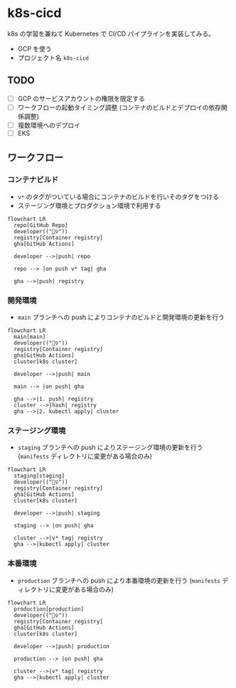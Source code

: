 # k8s-cicd

k8s の学習を兼ねて Kubernetes で CI/CD パイプラインを実装してみる。

- GCP を使う
- プロジェクト名 `k8s-cicd`

## TODO

- [ ] GCP のサービスアカウントの権限を限定する
- [ ] ワークフローの起動タイミング調整 (コンテナのビルドとデプロイの依存関係調整)
- [ ] 複数環境へのデプロイ
- [ ] EKS

## ワークフロー

### コンテナビルド

- `v*` のタグがついている場合にコンテナのビルドを行いそのタグをつける
- ステージング環境とプロダクション環境で利用する

```mermaid
flowchart LR
  repo[GitHub Repo]
  developer(("🙋‍♀️"))
  registry[Container registry]
  gha[GitHub Actions]

  developer -->|push| repo
  
  repo --> |on push v* tag| gha
  
  gha -->|push| registry

```

### 

### 開発環境

- `main` ブランチへの push によりコンテナのビルドと開発環境の更新を行う

```mermaid
flowchart LR
  main[main]
  developer(("🙋‍♀️"))
  registry[Container registry]
  gha[GitHub Actions]
  cluster[k8s cluster]

  developer -->|push| main
  
  main --> |on push| gha
  
  gha -->|1. push| registry
  cluster -->|hash| registry
  gha -->|2. kubectl apply| cluster

```

### ステージング環境

- `staging` ブランチへの push によりステージング環境の更新を行う (`manifests` ディレクトリに変更がある場合のみ)

```mermaid
flowchart LR
  staging[staging]
  developer(("🙋‍♀️"))
  registry[Container registry]
  gha[GitHub Actions]
  cluster[k8s cluster]

  developer -->|push| staging
  
  staging --> |on push| gha
  
  cluster -->|v* tag| registry
  gha -->|kubectl apply| cluster

```

### 本番環境

- `production` ブランチへの push により本番環境の更新を行う (`manifests` ディレクトリに変更がある場合のみ)

```mermaid
flowchart LR
  production[production]
  developer(("🙋‍♀️"))
  registry[Container registry]
  gha[GitHub Actions]
  cluster[k8s cluster]

  developer -->|push| production
  
  production --> |on push| gha
  
  cluster -->|v* tag| registry
  gha -->|kubectl apply| cluster

```

